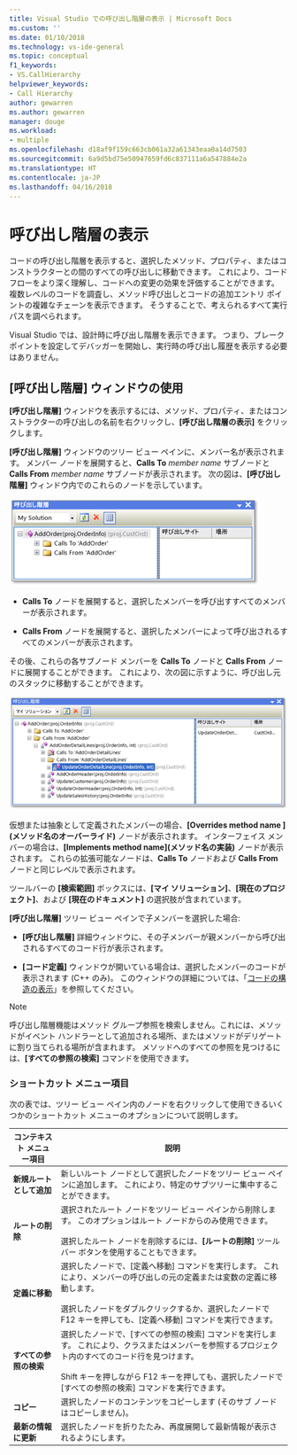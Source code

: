 ```yaml
---
title: Visual Studio での呼び出し階層の表示 | Microsoft Docs
ms.custom: ''
ms.date: 01/10/2018
ms.technology: vs-ide-general
ms.topic: conceptual
f1_keywords:
- VS.CallHierarchy
helpviewer_keywords:
- Call Hierarchy
author: gewarren
ms.author: gewarren
manager: douge
ms.workload:
- multiple
ms.openlocfilehash: d18af9f159c663cb061a32a61343eaa0a14d7503
ms.sourcegitcommit: 6a9d5bd75e50947659fd6c837111a6a547884e2a
ms.translationtype: HT
ms.contentlocale: ja-JP
ms.lasthandoff: 04/16/2018
---
```

# <a name="view-call-hierarchy"></a>呼び出し階層の表示

コードの呼び出し階層を表示すると、選択したメソッド、プロパティ、またはコンストラクターとの間のすべての呼び出しに移動できます。 これにより、コード フローをより深く理解し、コードへの変更の効果を評価することができます。 複数レベルのコードを調査し、メソッド呼び出しとコードの追加エントリ ポイントの複雑なチェーンを表示できます。 そうすることで、考えられるすべて実行パスを調べられます。

Visual Studio では、設計時に呼び出し階層を表示できます。 つまり、ブレークポイントを設定してデバッガーを開始し、実行時の呼び出し履歴を表示する必要はありません。

## <a name="use-the-call-hierarchy-window"></a>[呼び出し階層] ウィンドウの使用

**[呼び出し階層]** ウィンドウを表示するには、メソッド、プロパティ、またはコンストラクターの呼び出しの名前を右クリックし、**[呼び出し階層の表示]** をクリックします。

**[呼び出し階層]** ウィンドウのツリー ビュー ペインに、メンバー名が表示されます。 メンバー ノードを展開すると、**Calls To** *member name* サブノードと **Calls From** *member name* サブノードが表示されます。 次の図は、**[呼び出し階層]** ウィンドウ内でのこれらのノードを示しています。

![1 つのノードが開いた呼び出し階層](../../ide/reference/media/onenode.png "OneNode")

- **Calls To** ノードを展開すると、選択したメンバーを呼び出すすべてのメンバーが表示されます。

- **Calls From** ノードを展開すると、選択したメンバーによって呼び出されるすべてのメンバーが表示されます。

その後、これらの各サブノード メンバーを **Calls To** ノードと **Calls From** ノードに展開することができます。 これにより、次の図に示すように、呼び出し元のスタックに移動することができます。

![複数のノードが開いた呼び出し階層](../../ide/media/multiplenodes.png "MultipleNodes")

仮想または抽象として定義されたメンバーの場合、**[Overrides method name ]\(メソッド名のオーバーライド\)** ノードが表示されます。 インターフェイス メンバーの場合は、**[Implements method name]\(メソッド名の実装\)** ノードが表示されます。 これらの拡張可能なノードは、**Calls To** ノードおよび **Calls From** ノードと同じレベルで表示されます。

ツールバーの **[検索範囲]** ボックスには、**[マイ ソリューション]**、**[現在のプロジェクト]**、および **[現在のドキュメント]** の選択肢が含まれています。

**[呼び出し階層]** ツリー ビュー ペインで子メンバーを選択した場合:

- **[呼び出し階層]** 詳細ウィンドウに、その子メンバーが親メンバーから呼び出されるすべてのコード行が表示されます。

- **[コード定義]** ウィンドウが開いている場合は、選択したメンバーのコードが表示されます (C++ のみ)。 このウィンドウの詳細については、「[コードの構造の表示](../../ide/viewing-the-structure-of-code.md)」を参照してください。

> [!NOTE]
> 呼び出し階層機能はメソッド グループ参照を検索しません。これには、メソッドがイベント ハンドラーとして追加される場所、またはメソッドがデリゲートに割り当てられる場所が含まれます。 メソッドへのすべての参照を見つけるには、**[すべての参照の検索]** コマンドを使用できます。

### <a name="shortcut-menu-items"></a>ショートカット メニュー項目

次の表では、ツリー ビュー ペイン内のノードを右クリックして使用できるいくつかのショートカット メニューのオプションについて説明します。

|コンテキスト メニュー項目|説明|
|-----------------------|-----------------|
|**新規ルートとして追加**|新しいルート ノードとして選択したノードをツリー ビュー ペインに追加します。 これにより、特定のサブツリーに集中することができます。|
|**ルートの削除**|選択されたルート ノードをツリー ビュー ペインから削除します。 このオプションはルート ノードからのみ使用できます。<br /><br /> 選択したルート ノードを削除するには、**[ルートの削除]** ツールバー ボタンを使用することもできます。|
|**定義に移動**|選択したノードで、[定義へ移動] コマンドを実行します。 これにより、メンバーの呼び出しの元の定義または変数の定義に移動します。<br /><br /> 選択したノードをダブルクリックするか、選択したノードで F12 キーを押しても、[定義へ移動] コマンドを実行できます。|
|**すべての参照の検索**|選択したノードで、[すべての参照の検索] コマンドを実行します。 これにより、クラスまたはメンバーを参照するプロジェクト内のすべてのコード行を見つけます。<br /><br /> Shift キーを押しながら F12 キーを押しても、選択したノードで [すべての参照の検索] コマンドを実行できます。|
|**コピー**|選択したノードのコンテンツをコピーします (そのサブ ノードはコピーしません)。|
|**最新の情報に更新**|選択したノードを折りたたみ、再度展開して最新情報が表示されるようにします。|
